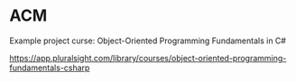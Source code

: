 # ACM

Example project curse: Object-Oriented Programming Fundamentals in C#

https://app.pluralsight.com/library/courses/object-oriented-programming-fundamentals-csharp
